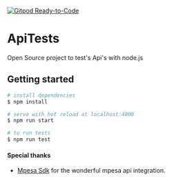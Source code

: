 [![Gitpod Ready-to-Code](https://img.shields.io/badge/Gitpod-Ready--to--Code-blue?logo=gitpod)](https://gitpod.io/#https://github.com/gmahota/Zoe-CodeGen) 

# ApiTests

Open Source project to test's Api's with node.js

## Getting started

``` bash
# install dependencies
$ npm install

# serve with hot reload at localhost:4000
$ npm run start

# to run tests 
$ npm run test
```

#### Special thanks
- [Mpesa Sdk](https://github.com/paymentsds/mpesa-js-sdk) for the wonderful mpesa api integration.
